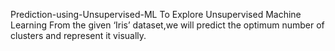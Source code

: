 Prediction-using-Unsupervised-ML
To Explore Unsupervised Machine Learning From the given ‘Iris’ dataset,we will predict the optimum number of clusters and represent it visually.
